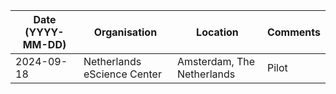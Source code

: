 | Date (YYYY-MM-DD) | Organisation                | Location                   | Comments                   |
|-------------------|-----------------------------|----------------------------|----------------------------|
| 2024-09-18        | Netherlands eScience Center | Amsterdam, The Netherlands | Pilot                      |
